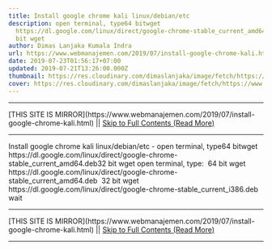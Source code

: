 ```yaml
---
title: Install google chrome kali linux/debian/etc
description: open terminal, type64 bitwget
  https://dl.google.com/linux/direct/google-chrome-stable_current_amd64.deb32
  bit wget
author: Dimas Lanjaka Kumala Indra
url: https://www.webmanajemen.com/2019/07/install-google-chrome-kali.html
date: 2019-07-23T01:56:17+07:00
updated: 2019-07-21T13:26:00.000Z
thumbnail: https://res.cloudinary.com/dimaslanjaka/image/fetch/https://www.pngarts.com/files/3/Linux-PNG-Image-Background.png
cover: https://res.cloudinary.com/dimaslanjaka/image/fetch/https://www.pngarts.com/files/3/Linux-PNG-Image-Background.png
---
```


<hr/> [THIS SITE IS MIRROR](https://www.webmanajemen.com/2019/07/install-google-chrome-kali.html) || <a href="https://www.webmanajemen.com/2019/07/install-google-chrome-kali.html" rel="follow" class="button" id="read-more">Skip to Full Contents (Read More)</a> <hr/> Install google chrome kali linux/debian/etc - open terminal, type64 bitwget https://dl.google.com/linux/direct/google-chrome-stable_current_amd64.deb32 bit wget open terminal, type:
 64 bit
wget https://dl.google.com/linux/direct/google-chrome-stable_current_amd64.deb
 32 bit 
wget https://dl.google.com/linux/direct/google-chrome-stable_current_i386.deb
wait  <hr/> [THIS SITE IS MIRROR](https://www.webmanajemen.com/2019/07/install-google-chrome-kali.html) || <a href="https://www.webmanajemen.com/2019/07/install-google-chrome-kali.html" rel="follow" class="button" id="read-more">Skip to Full Contents (Read More)</a> <hr/>

<script>
    if (location.host.includes('dimaslanjaka12')) {
      location.replace('https://www.webmanajemen.com/2019/07/install-google-chrome-kali.html');
    }
  </script>